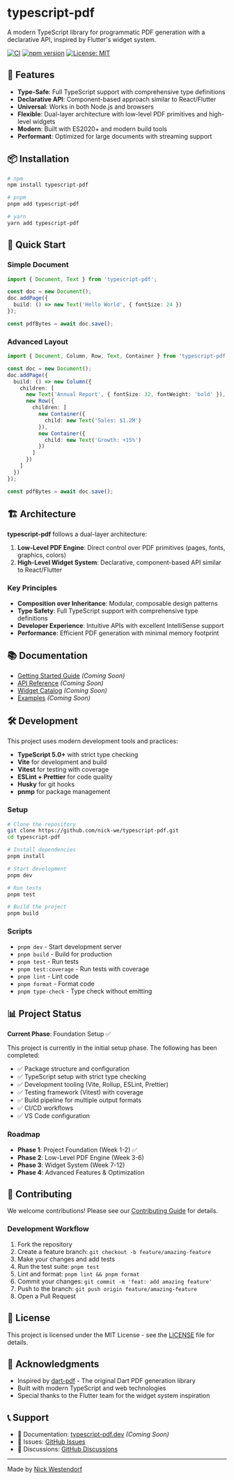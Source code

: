 # typescript-pdf

A modern TypeScript library for programmatic PDF generation with a declarative API, inspired by Flutter's widget system.

[![CI](https://github.com/nick-we/typescript-pdf/workflows/CI/badge.svg)](https://github.com/nick-we/typescript-pdf/actions)
[![npm version](https://badge.fury.io/js/typescript-pdf.svg)](https://badge.fury.io/js/typescript-pdf)
[![License: MIT](https://img.shields.io/badge/License-MIT-yellow.svg)](https://opensource.org/licenses/MIT)

## 🚀 Features

- **Type-Safe**: Full TypeScript support with comprehensive type definitions
- **Declarative API**: Component-based approach similar to React/Flutter
- **Universal**: Works in both Node.js and browsers
- **Flexible**: Dual-layer architecture with low-level PDF primitives and high-level widgets
- **Modern**: Built with ES2020+ and modern build tools
- **Performant**: Optimized for large documents with streaming support

## 📦 Installation

```bash
# npm
npm install typescript-pdf

# pnpm
pnpm add typescript-pdf

# yarn
yarn add typescript-pdf
```

## 🎯 Quick Start

### Simple Document

```typescript
import { Document, Text } from 'typescript-pdf';

const doc = new Document();
doc.addPage({
  build: () => new Text('Hello World', { fontSize: 24 })
});

const pdfBytes = await doc.save();
```

### Advanced Layout

```typescript
import { Document, Column, Row, Text, Container } from 'typescript-pdf';

const doc = new Document();
doc.addPage({
  build: () => new Column({
    children: [
      new Text('Annual Report', { fontSize: 32, fontWeight: 'bold' }),
      new Row({
        children: [
          new Container({
            child: new Text('Sales: $1.2M')
          }),
          new Container({
            child: new Text('Growth: +15%')
          })
        ]
      })
    ]
  })
});

const pdfBytes = await doc.save();
```

## 🏗️ Architecture

**typescript-pdf** follows a dual-layer architecture:

1. **Low-Level PDF Engine**: Direct control over PDF primitives (pages, fonts, graphics, colors)
2. **High-Level Widget System**: Declarative, component-based API similar to React/Flutter

### Key Principles

- **Composition over Inheritance**: Modular, composable design patterns
- **Type Safety**: Full TypeScript support with comprehensive type definitions
- **Developer Experience**: Intuitive APIs with excellent IntelliSense support
- **Performance**: Efficient PDF generation with minimal memory footprint

## 📚 Documentation

- [Getting Started Guide](docs/getting-started.md) *(Coming Soon)*
- [API Reference](docs/api/index.md) *(Coming Soon)*
- [Widget Catalog](docs/widgets/index.md) *(Coming Soon)*
- [Examples](examples/) *(Coming Soon)*

## 🛠️ Development

This project uses modern development tools and practices:

- **TypeScript 5.0+** with strict type checking
- **Vite** for development and build
- **Vitest** for testing with coverage
- **ESLint + Prettier** for code quality
- **Husky** for git hooks
- **pnmp** for package management

### Setup

```bash
# Clone the repository
git clone https://github.com/nick-we/typescript-pdf.git
cd typescript-pdf

# Install dependencies
pnpm install

# Start development
pnpm dev

# Run tests
pnpm test

# Build the project
pnpm build
```

### Scripts

- `pnpm dev` - Start development server
- `pnpm build` - Build for production
- `pnpm test` - Run tests
- `pnpm test:coverage` - Run tests with coverage
- `pnpm lint` - Lint code
- `pnpm format` - Format code
- `pnpm type-check` - Type check without emitting

## 📊 Project Status

**Current Phase**: Foundation Setup ✅

This project is currently in the initial setup phase. The following has been completed:

- ✅ Package structure and configuration
- ✅ TypeScript setup with strict type checking
- ✅ Development tooling (Vite, Rollup, ESLint, Prettier)
- ✅ Testing framework (Vitest) with coverage
- ✅ Build pipeline for multiple output formats
- ✅ CI/CD workflows
- ✅ VS Code configuration

### Roadmap

- **Phase 1**: Project Foundation (Week 1-2) ✅
- **Phase 2**: Low-Level PDF Engine (Week 3-6)
- **Phase 3**: Widget System (Week 7-12)
- **Phase 4**: Advanced Features & Optimization

## 🤝 Contributing

We welcome contributions! Please see our [Contributing Guide](CONTRIBUTING.md) for details.

### Development Workflow

1. Fork the repository
2. Create a feature branch: `git checkout -b feature/amazing-feature`
3. Make your changes and add tests
4. Run the test suite: `pnpm test`
5. Lint and format: `pnpm lint && pnpm format`
6. Commit your changes: `git commit -m 'feat: add amazing feature'`
7. Push to the branch: `git push origin feature/amazing-feature`
8. Open a Pull Request

## 📄 License

This project is licensed under the MIT License - see the [LICENSE](LICENSE) file for details.

## 🙏 Acknowledgments

- Inspired by [dart-pdf](https://github.com/DavBfr/dart_pdf) - The original Dart PDF generation library
- Built with modern TypeScript and web technologies
- Special thanks to the Flutter team for the widget system inspiration

## 📞 Support

- 📖 Documentation: [typescript-pdf.dev](https://typescript-pdf.dev) *(Coming Soon)*
- 🐛 Issues: [GitHub Issues](https://github.com/nick-we/typescript-pdf/issues)
- 💬 Discussions: [GitHub Discussions](https://github.com/nick-we/typescript-pdf/discussions)

---

Made by [Nick Westendorf](https://github.com/nick-we)